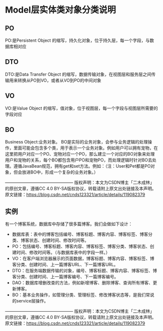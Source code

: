 # Model层实体类对象分类说明

## PO

PO:是Persistent Object 的缩写，持久化对象，位于持久层，每一个字段，与数据库相对应

## DTO

DTO:是Data Transfer Object 的缩写，数据传输对象，在视图层和服务层之间传输用来转换从PO到VO，或者从VO到PO的中间对象

## VO

VO:是Value Object 的缩写，值对象，位于视图层，每一个字段与视图层所需要的字段对应

## BO

Business Object:业务对象。 BO是实际的业务对象，会参与业务逻辑的处理操作，里面可能会包含多个类，用于表示一个业务对象。例如用户可以拥有宠物，在这里把用户对应一个PO、宠物对应一个PO，那么建立一个对应的BO对象来处理用户和宠物的关系，每个BO都包含用户PO和宠物PO，而处理逻辑时针对BO去处理。遵循JavaBean规范，拥有get和set方法。例如：（注：User和Pet都是PO对象，但会放进BO中，形成一个复杂的业务对象。）



————————————————
版权声明：本文为CSDN博主「二木成林」的原创文章，遵循CC 4.0 BY-SA版权协议，转载请附上原文出处链接及本声明。
原文链接：https://blog.csdn.net/cnds123321/article/details/119082379



## 实例

有一个博客系统，数据库中存储了很多篇博客。我们会做如下设计：

-   数据库表：表中的博客包括编号、博客标题、博客内容、博客标签、博客分类、博客状态、创建时间、修改时间等。
-   PO：包括编号、博客标题、博客内容、博客标签、博客分类、博客状态、创建时间、修改时间等。（与数据库表中的字段一样。）
-   VO：在客户端浏览器展示的页面数据，博客标题、博客内容、博客标签、博客分类、创建时间、上一篇博客URL、下一篇博客URL。
-   DTO：在服务端数据传输的对象，编号、博客标题、博客内容、博客标签、博客分类、创建时间、上一篇博客编号、下一篇博客编号。
-   DAO：数据库增删改查的方法，例如新增博客、删除博客、查询所有博客、更新博客。
-   BO：基本业务操作，如管理分类、管理标签、修改博客状态等，是我们常说的service层操作。

————————————————
版权声明：本文为CSDN博主「二木成林」的原创文章，遵循CC 4.0 BY-SA版权协议，转载请附上原文出处链接及本声明。
原文链接：https://blog.csdn.net/cnds123321/article/details/119082379